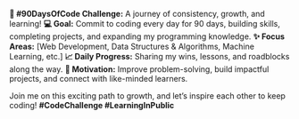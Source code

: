 **🚀 #90DaysOfCode Challenge:** A journey of consistency, growth, and learning!
**💻 Goal:** Commit to coding every day for 90 days, building skills, completing projects, and expanding my programming knowledge.
**✨ Focus Areas:** [Web Development, Data Structures & Algorithms, Machine Learning, etc.]
**📈 Daily Progress:** Sharing my wins, lessons, and roadblocks along the way.
**🎯 Motivation:** Improve problem-solving, build impactful projects, and connect with like-minded learners.

Join me on this exciting path to growth, and let’s inspire each other to keep coding! **#CodeChallenge #LearningInPublic**